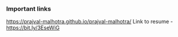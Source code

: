 ### Important links

https://prajval-malhotra.github.io/prajval-malhotra/
Link to resume - https://bit.ly/3EseWiG
